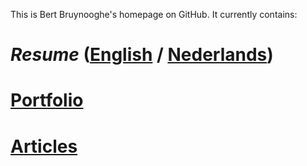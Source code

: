 This is Bert Bruynooghe's homepage on GitHub.
It currently contains:

# *Resume* ([English](./cv/index.html) / [Nederlands](./cv/index.html))

# [Portfolio](./portfolio/index.html)

# [Articles](./blog/index.html)
